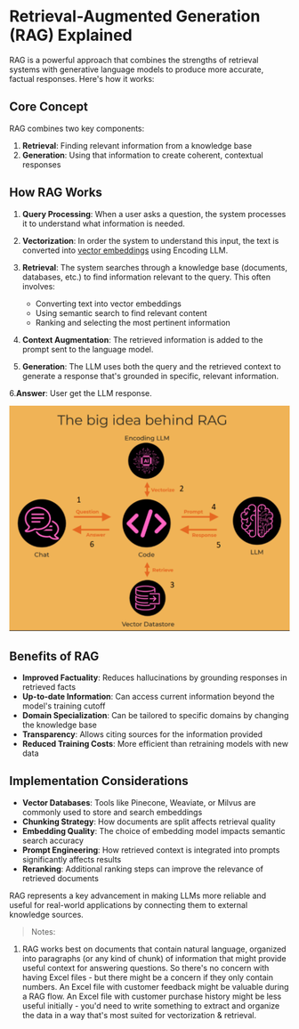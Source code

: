 # Retrieval-Augmented Generation (RAG) Explained

RAG is a powerful approach that combines the strengths of retrieval systems with generative language models to produce more accurate, factual responses. Here's how it works:

## Core Concept

RAG combines two key components:
1. **Retrieval**: Finding relevant information from a knowledge base
2. **Generation**: Using that information to create coherent, contextual responses

## How RAG Works

1. **Query Processing**: When a user asks a question, the system processes it to understand what information is needed.

2. **Vectorization**: In order the system to understand this input, the text is converted into [vector embeddings](https://github.com/luismcapriles/llm_engineering_course/blob/main/notes/W5/01_Intro_to_embedding_llms.Md) using Encoding LLM.


3. **Retrieval**: The system searches through a knowledge base (documents, databases, etc.) to find information relevant to the query. This often involves:
   - Converting text into vector embeddings
   - Using semantic search to find relevant content
   - Ranking and selecting the most pertinent information

4. **Context Augmentation**: The retrieved information is added to the prompt sent to the language model.

5. **Generation**: The LLM uses both the query and the retrieved context to generate a response that's grounded in specific, relevant information.

6.**Answer**: User get the LLM response. 

![rag](https://github.com/luismcapriles/llm_engineering_course/blob/main/notes/W5/img_RAG.png)

## Benefits of RAG

- **Improved Factuality**: Reduces hallucinations by grounding responses in retrieved facts
- **Up-to-date Information**: Can access current information beyond the model's training cutoff
- **Domain Specialization**: Can be tailored to specific domains by changing the knowledge base
- **Transparency**: Allows citing sources for the information provided
- **Reduced Training Costs**: More efficient than retraining models with new data

## Implementation Considerations

- **Vector Databases**: Tools like Pinecone, Weaviate, or Milvus are commonly used to store and search embeddings
- **Chunking Strategy**: How documents are split affects retrieval quality
- **Embedding Quality**: The choice of embedding model impacts semantic search accuracy
- **Prompt Engineering**: How retrieved context is integrated into prompts significantly affects results
- **Reranking**: Additional ranking steps can improve the relevance of retrieved documents

RAG represents a key advancement in making LLMs more reliable and useful for real-world applications by connecting them to external knowledge sources.

>Notes:
1. RAG works best on documents that contain natural language, organized into paragraphs (or any kind of chunk) of information that might provide useful context for answering questions.
So there's no concern with having Excel files - but there might be a concern if they only contain numbers.
An Excel file with customer feedback might be valuable during a RAG flow. An Excel file with customer purchase history might be less useful initially - you'd need to write something to extract and organize the data in a way that's most suited for vectorization & retrieval.

